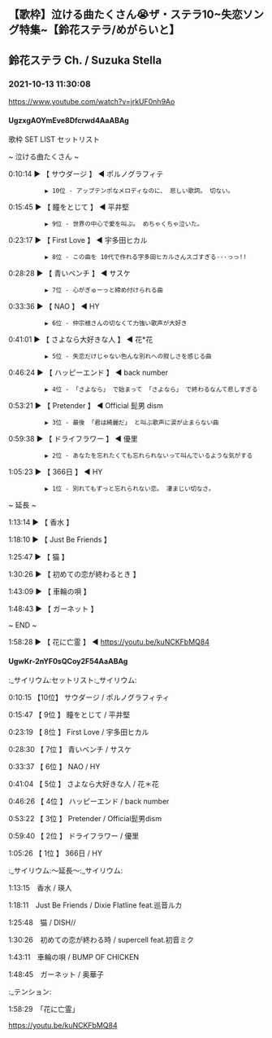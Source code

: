 ## 【歌枠】泣ける曲たくさん😭ザ・ステラ10~失恋ソング特集~【鈴花ステラ/めがらいと】
## 鈴花ステラ Ch. / Suzuka Stella
### 2021-10-13 11:30:08
https://www.youtube.com/watch?v=jrkUF0nh9Ao
#### UgzxgAOYmEve8Dfcrwd4AaABAg
歌枠  SET LIST セットリスト 

~ 泣ける曲たくさん ~



0:10:14 ▶ 【 サウダージ 】 ◀ ポルノグラフィテ

              ▶ 10位 - アップテンポなメロディなのに、 悲しい歌詞。 切ない。



0:15:45 ▶ 【 瞳をとじて 】 ◀ 平井堅

              ▶ 9位 - 世界の中心で愛を叫ぶ。 めちゃくちゃ泣いた。



0:23:17 ▶ 【 First Love 】 ◀ 宇多田ヒカル

              ▶ 8位 - この曲を 10代で作れる字多田ヒカルさんスゴすぎる···っっ!!



0:28:28 ▶ 【 青いベンチ 】 ◀ サスケ

              ▶ 7位 - 心がぎゅーっと締め付けられる曲



0:33:36 ▶ 【 NAO 】 ◀ HY

              ▶ 6位 - 仲宗根さんの切なくて力強い歌声が大好き



0:41:01 ▶ 【 さよなら大好きな人 】 ◀ 花*花

              ▶ 5位 - 失恋だけじゃない色んな別れへの寂しさを感じる曲



0:46:24 ▶ 【 ハッピーエンド 】 ◀ back number

              ▶ 4位 - 「さよなら」 で始まって 「さよなら」 で終わるなんて悲しすぎる



0:53:21 ▶ 【 Pretender 】 ◀ Official 髭男 dism

              ▶ 3位 - 最後 「君は綺麗だ」 と叫ぶ歌声に涙が止まらない曲



0:59:38 ▶ 【 ドライフラワー 】 ◀ 優里

              ▶ 2位 - あなたを忘れたくても忘れられないって叫んでいるような気がする



1:05:23 ▶ 【 366日 】 ◀ HY

              ▶ 1位 - 別れてもずっと忘れられない恋。 凄まじい切なさ。



 ~ 延長 ~

1:13:14 ▶ 【 香水 】 

1:18:10 ▶ 【 Just Be Friends 】

1:25:47 ▶ 【 猫 】

1:30:26 ▶ 【 初めての恋が終わるとき 】 

1:43:09 ▶ 【 車輪の唄 】 

1:48:43 ▶ 【 ガーネット 】 



~ END ~

1:58:28 ▶ 【 花に亡霊 】 ◀ https://youtu.be/kuNCKFbMQ84

#### UgwKr-2nYF0sQCoy2F54AaABAg
:_サイリウム:セットリスト:_サイリウム:

0:10:15 【10位】 サウダージ / ポルノグラフィティ

0:15:47 【 9位 】 瞳をとじて / 平井堅

0:23:19 【 8位 】 First Love / 宇多田ヒカル

0:28:30 【 7位 】 青いベンチ / サスケ

0:33:37 【 6位 】 NAO / HY

0:41:04 【 5位 】 さよなら大好きな人 / 花＊花

0:46:26 【 4位 】 ハッピーエンド / back number

0:53:22 【 3位 】 Pretender / Official髭男dism

0:59:40 【 2位 】 ドライフラワー / 優里

1:05:26 【 1位 】 366日 / HY



:_サイリウム:～延長～:_サイリウム:

1:13:15　香水 / 瑛人

1:18:11　Just Be Friends / Dixie Flatline feat.巡音ルカ

1:25:48　猫 / DISH//

1:30:26　初めての恋が終わる時 / supercell feat.初音ミク

1:43:11　車輪の唄 / BUMP OF CHICKEN

1:48:45　ガーネット / 奥華子



:_テンション:

1:58:29　「花に亡霊」

https://youtu.be/kuNCKFbMQ84

